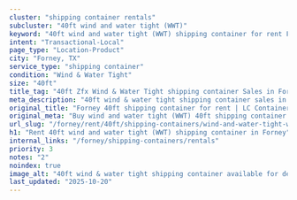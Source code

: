 ```yaml
---
cluster: "shipping container rentals"
subcluster: "40ft wind and water tight (WWT)"
keyword: "40ft wind and water tight (WWT) shipping container for rent Forney, TX"
intent: "Transactional-Local"
page_type: "Location-Product"
city: "Forney, TX"
service_type: "shipping container"
condition: "Wind & Water Tight"
size: "40ft"
title_tag: "40ft Zfx Wind & Water Tight shipping container Sales in Forney | LC Container"
meta_description: "40ft wind & water tight shipping container sales in Forney. Fast delivery, competitive pricing. Serving shipping containers area. Quote ID: HPK. Call (214) 524-4168 for your free quote today."
original_title: "Forney 40ft shipping container for rent | LC Container"
original_meta: "Buy wind and water tight (WWT) 40ft shipping container rent with local delivery in Forney, TX. LC Container — local Since 2003. Request a fast quote today."
url_slug: "/forney/rent/40ft/shipping-containers/wind-and-water-tight-wwt"
h1: "Rent 40ft wind and water tight (WWT) shipping container in Forney"
internal_links: "/forney/shipping-containers/rentals"
priority: 3
notes: "2"
noindex: true
image_alt: "40ft wind & water tight shipping container available for delivery in Forney"
last_updated: "2025-10-20"
---
```


<!-- TODO: Add unique city/inventory copy, images, and internal links here. -->
